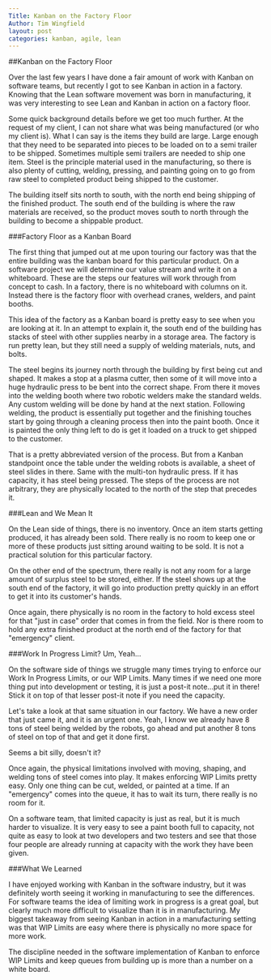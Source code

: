 ```yaml
---
Title: Kanban on the Factory Floor
Author: Tim Wingfield
layout: post
categories: kanban, agile, lean
---
```

##Kanban on the Factory Floor

Over the last few years I have done a fair amount of work with Kanban on software teams,
but recently I got to see Kanban in action in a factory. Knowing that the Lean software
movement was born in manufacturing, it was very interesting to see Lean and Kanban in
action on a factory floor.

Some quick background details before we get too much further. At the request of my
client, I can not share what was being manufactured (or who my client is). What I can
say is the items they build are large. Large enough that they need to be separated into
pieces to be loaded on to a semi trailer to be shipped. Sometimes multiple semi trailers
are needed to ship one item. Steel is the principle material used in the manufacturing,
so there is also plenty of cutting, welding, pressing, and painting going on to go from
raw steel to completed product being shipped to the customer.

The building itself sits north to south, with the north end being shipping of the
finished product. The south end of the building is where the raw materials are
received, so the product moves south to north through the building to become a shippable
product.

###Factory Floor as a Kanban Board

The first thing that jumped out at me upon touring our factory was that the entire
building was the kanban board for this particular product. On a software project we will determine our value stream and write it on a whiteboard. These are the steps our features will work through from concept to cash. In a factory, there is no whiteboard with columns on it. Instead there is the factory floor with overhead cranes, welders, and paint booths.

This idea of the factory as a Kanban board is pretty easy to see when you are looking at
it. In an attempt to explain it, the south end of the building has stacks of steel with
other supplies nearby in a storage area. The factory is run pretty lean, but they still
need a supply of welding materials, nuts, and bolts. 

The steel begins its journey north through the building by first being cut and shaped.
It makes a stop at a plasma cutter, then some of it will move into a huge hydraulic press to be bent into the correct shape. From there it moves into the welding booth where two robotic welders make the standard welds. Any custom welding will be done by hand at the next station. Following welding, the product is essentially put together and the finishing touches start by going through a cleaning process then into the paint booth. Once it is painted the only thing left to do is get it loaded on a truck to get shipped to the customer.

That is a pretty abbreviated version of the process. But from a Kanban standpoint once
the table under the welding robots is available, a sheet of steel slides in there. Same
with the multi-ton hydraulic press. If it has capacity, it has steel being pressed. The steps of the process are not arbitrary, they are physically located to the north of the step that precedes it.

###Lean and We Mean It

On the Lean side of things, there is no inventory. Once an item starts getting produced,
it has already been sold. There really is no room to keep one or more of these products
just sitting around waiting to be sold. It is not a practical solution for this
particular factory.

On the other end of the spectrum, there really is not any room for a large amount of
surplus steel to be stored, either. If the steel shows up at the south end of the
factory, it will go into production pretty quickly in an effort to get it into its
customer's hands.

Once again, there physically is no room in the factory to hold excess steel for that
"just in case" order that comes in from the field. Nor is there room to hold any extra
finished product at the north end of the factory for that "emergency" client.

###Work In Progress Limit? Um, Yeah...

On the software side of things we struggle many times trying to enforce our Work In
Progress Limits, or our WIP Limits. Many times if we need one more thing put into
development or testing, it is just a post-it note...put it in there! Stick it on top of
that lesser post-it note if you need the capacity.

Let's take a look at that same situation in our factory. We have a new order that just
came it, and it is an urgent one. Yeah, I know we already have 8 tons of steel being
welded by the robots, go ahead and put another 8 tons of steel on top of that and
get it done first.

Seems a bit silly, doesn't it?

Once again, the physical limitations involved with moving, shaping, and welding tons of
steel comes into play. It makes enforcing WIP Limits pretty easy. Only one thing can be
cut, welded, or painted at a time. If an "emergency" comes into the queue, it has to
wait its turn, there really is no room for it.

On a software team, that limited capacity is just as real, but it is much harder to
visualize. It is very easy to see a paint booth full to capacity, not quite as easy to
look at two developers and two testers and see that those four people are already
running at capacity with the work they have been given.

###What We Learned

I have enjoyed working with Kanban in the software industry, but it was definitely worth
seeing it working in manufacturing to see the differences. For software teams the
idea of limiting work in progress is a great goal, but clearly much more difficult to
visualize than it is in manufacturing. My biggest takeaway from seeing Kanban in action
in a manufacturing setting was that WIP Limits are easy where there is physically no more space for more work. 

The discipline needed in the software implementation of Kanban to enforce WIP Limits and keep queues from building up is more than a number on a white board.
